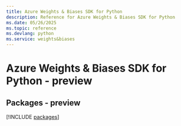```yaml
---
title: Azure Weights & Biases SDK for Python
description: Reference for Azure Weights & Biases SDK for Python
ms.date: 05/26/2025
ms.topic: reference
ms.devlang: python
ms.service: weights&biases
---
```

# Azure Weights & Biases SDK for Python - preview
## Packages - preview
[!INCLUDE [packages](weights-&-biases-index.md)]